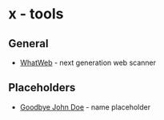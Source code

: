 # x - tools

## General

*   [WhatWeb](http://whatweb.net/) - next generation web scanner

## Placeholders

*   [Goodbye John Doe](http://goodbyejohndoe.com/) - name placeholder
